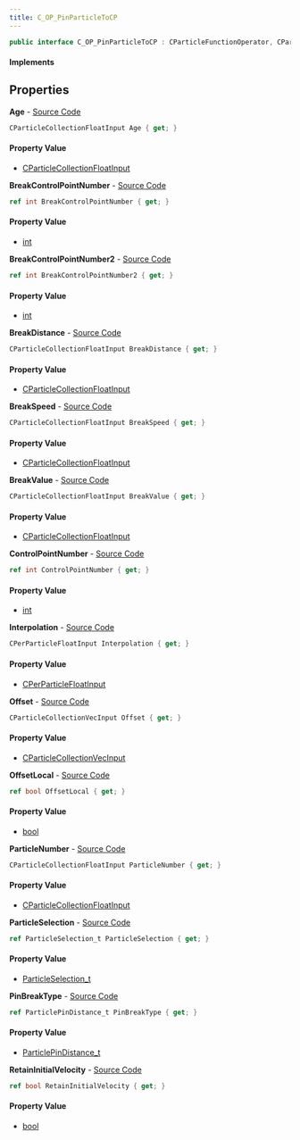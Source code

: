 ```yaml
---
title: C_OP_PinParticleToCP
---
```


```csharp
public interface C_OP_PinParticleToCP : CParticleFunctionOperator, CParticleFunction, ISchemaClass<CParticleFunction>, ISchemaClass<CParticleFunctionOperator>, ISchemaClass<C_OP_PinParticleToCP>, ISchemaField, ISchemaClass, INativeHandle
```

#### Implements

## Properties

**Age** - [Source Code](https://github.com/swiftly-solution/swiftlys2/blob/main/managed/src/SwiftlyS2.Generated/Schemas/Interfaces/C_OP_PinParticleToCP.cs#L32)

```csharp
CParticleCollectionFloatInput Age { get; }
```

#### Property Value

- [CParticleCollectionFloatInput](/docs/api/shared/schemadefinitions/cparticlecollectionfloatinput)

**BreakControlPointNumber** - [Source Code](https://github.com/swiftly-solution/swiftlys2/blob/main/managed/src/SwiftlyS2.Generated/Schemas/Interfaces/C_OP_PinParticleToCP.cs#L34)

```csharp
ref int BreakControlPointNumber { get; }
```

#### Property Value

- [int](https://learn.microsoft.com/dotnet/api/system.int32)

**BreakControlPointNumber2** - [Source Code](https://github.com/swiftly-solution/swiftlys2/blob/main/managed/src/SwiftlyS2.Generated/Schemas/Interfaces/C_OP_PinParticleToCP.cs#L36)

```csharp
ref int BreakControlPointNumber2 { get; }
```

#### Property Value

- [int](https://learn.microsoft.com/dotnet/api/system.int32)

**BreakDistance** - [Source Code](https://github.com/swiftly-solution/swiftlys2/blob/main/managed/src/SwiftlyS2.Generated/Schemas/Interfaces/C_OP_PinParticleToCP.cs#L28)

```csharp
CParticleCollectionFloatInput BreakDistance { get; }
```

#### Property Value

- [CParticleCollectionFloatInput](/docs/api/shared/schemadefinitions/cparticlecollectionfloatinput)

**BreakSpeed** - [Source Code](https://github.com/swiftly-solution/swiftlys2/blob/main/managed/src/SwiftlyS2.Generated/Schemas/Interfaces/C_OP_PinParticleToCP.cs#L30)

```csharp
CParticleCollectionFloatInput BreakSpeed { get; }
```

#### Property Value

- [CParticleCollectionFloatInput](/docs/api/shared/schemadefinitions/cparticlecollectionfloatinput)

**BreakValue** - [Source Code](https://github.com/swiftly-solution/swiftlys2/blob/main/managed/src/SwiftlyS2.Generated/Schemas/Interfaces/C_OP_PinParticleToCP.cs#L38)

```csharp
CParticleCollectionFloatInput BreakValue { get; }
```

#### Property Value

- [CParticleCollectionFloatInput](/docs/api/shared/schemadefinitions/cparticlecollectionfloatinput)

**ControlPointNumber** - [Source Code](https://github.com/swiftly-solution/swiftlys2/blob/main/managed/src/SwiftlyS2.Generated/Schemas/Interfaces/C_OP_PinParticleToCP.cs#L16)

```csharp
ref int ControlPointNumber { get; }
```

#### Property Value

- [int](https://learn.microsoft.com/dotnet/api/system.int32)

**Interpolation** - [Source Code](https://github.com/swiftly-solution/swiftlys2/blob/main/managed/src/SwiftlyS2.Generated/Schemas/Interfaces/C_OP_PinParticleToCP.cs#L40)

```csharp
CPerParticleFloatInput Interpolation { get; }
```

#### Property Value

- [CPerParticleFloatInput](/docs/api/shared/schemadefinitions/cperparticlefloatinput)

**Offset** - [Source Code](https://github.com/swiftly-solution/swiftlys2/blob/main/managed/src/SwiftlyS2.Generated/Schemas/Interfaces/C_OP_PinParticleToCP.cs#L18)

```csharp
CParticleCollectionVecInput Offset { get; }
```

#### Property Value

- [CParticleCollectionVecInput](/docs/api/shared/schemadefinitions/cparticlecollectionvecinput)

**OffsetLocal** - [Source Code](https://github.com/swiftly-solution/swiftlys2/blob/main/managed/src/SwiftlyS2.Generated/Schemas/Interfaces/C_OP_PinParticleToCP.cs#L20)

```csharp
ref bool OffsetLocal { get; }
```

#### Property Value

- [bool](https://learn.microsoft.com/dotnet/api/system.boolean)

**ParticleNumber** - [Source Code](https://github.com/swiftly-solution/swiftlys2/blob/main/managed/src/SwiftlyS2.Generated/Schemas/Interfaces/C_OP_PinParticleToCP.cs#L24)

```csharp
CParticleCollectionFloatInput ParticleNumber { get; }
```

#### Property Value

- [CParticleCollectionFloatInput](/docs/api/shared/schemadefinitions/cparticlecollectionfloatinput)

**ParticleSelection** - [Source Code](https://github.com/swiftly-solution/swiftlys2/blob/main/managed/src/SwiftlyS2.Generated/Schemas/Interfaces/C_OP_PinParticleToCP.cs#L22)

```csharp
ref ParticleSelection_t ParticleSelection { get; }
```

#### Property Value

- [ParticleSelection_t](/docs/api/shared/schemadefinitions/particleselection_t)

**PinBreakType** - [Source Code](https://github.com/swiftly-solution/swiftlys2/blob/main/managed/src/SwiftlyS2.Generated/Schemas/Interfaces/C_OP_PinParticleToCP.cs#L26)

```csharp
ref ParticlePinDistance_t PinBreakType { get; }
```

#### Property Value

- [ParticlePinDistance_t](/docs/api/shared/schemadefinitions/particlepindistance_t)

**RetainInitialVelocity** - [Source Code](https://github.com/swiftly-solution/swiftlys2/blob/main/managed/src/SwiftlyS2.Generated/Schemas/Interfaces/C_OP_PinParticleToCP.cs#L42)

```csharp
ref bool RetainInitialVelocity { get; }
```

#### Property Value

- [bool](https://learn.microsoft.com/dotnet/api/system.boolean)

